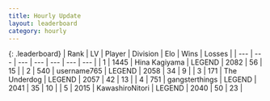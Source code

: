 ```yaml
---
title: Hourly Update
layout: leaderboard
category: hourly
---
```


{: .leaderboard}
| Rank | LV | Player | Division | Elo | Wins | Losses |
| --- | --- | --- | --- | --- | --- | --- |
| <span data-change="0">1</span> | 1445 | <span title="ID: 315148">Hina Kagiyama</span> | LEGEND | <span data-change="0">2082</span> | <span data-change="0">56</span> | <span data-change="0">15</span> |
| <span data-change="0">2</span> | 540 | <span title="ID: 188640">username765</span> | LEGEND | <span data-change="0">2058</span> | <span data-change="0">34</span> | <span data-change="0">9</span> |
| <span data-change="0">3</span> | 171 | <span title="ID: 514789">The Underdog</span> | LEGEND | <span data-change="0">2057</span> | <span data-change="0">42</span> | <span data-change="0">13</span> |
| <span data-change="0">4</span> | 751 | <span title="ID: 92077">gangsterthings</span> | LEGEND | <span data-change="0">2041</span> | <span data-change="0">35</span> | <span data-change="0">10</span> |
| <span data-change="0">5</span> | 2015 | <span title="ID: 164871">KawashiroNitori</span> | LEGEND | <span data-change="5">2040</span> | <span data-change="1">50</span> | <span data-change="0">23</span> |